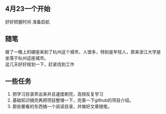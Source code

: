 ## 4月23一个开始 
好好把握时间 准备启航


## 随笔
做了一晚上的硬座来到了杭州这个城市，人很多，特别是年轻人，原来浙江大学是坐落于杭州这座城市。   
这几天好好规划一下，赶紧找到工作     

## 一些任务
1. 把学习目录弄出来并且速度刷完，高频反复学习
2. 基础知识搞完再把项目整理一下，完善一下github的项目介绍。
3. 那些要看的东西搞一个阅读目录，并做好文章随笔。
